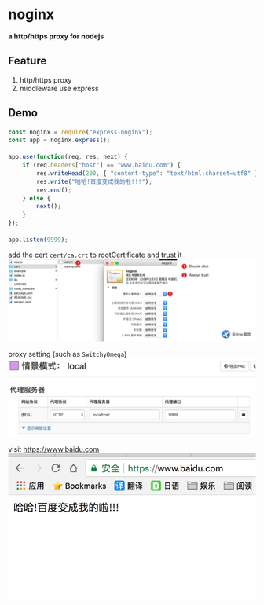 # noginx 

**a http/https proxy for nodejs**

## Feature

1. http/https proxy
2. middleware use express

## Demo

``` javascript
const noginx = require("express-noginx");
const app = noginx.express();

app.use(function(req, res, next) {
    if (req.headers["host"] == "www.baidu.com") {
        res.writeHead(200, { "content-type": "text/html;charset=utf8" });
        res.write("哈哈!百度变成我的啦!!!");
        res.end();
    } else {
        next();
    }
});

app.listen(9999);
```

add the cert `cert/ca.crt` to rootCertificate and trust it
![](./example/s3.jpg)

proxy setting (such as `SwitchyOmega`)
![](./example/s2.png)

visit <https://www.baidu.com>
![](./example/s1.png)